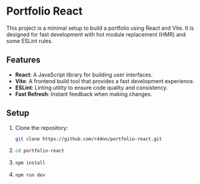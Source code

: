 # Portfolio React

This project is a minimal setup to build a portfolio using React and Vite. It is designed for fast development with hot module replacement (HMR) and some ESLint rules.

## Features

- **React**: A JavaScript library for building user interfaces.
- **Vite**: A frontend build tool that provides a fast development experience.
- **ESLint**: Linting utility to ensure code quality and consistency.
- **Fast Refresh**: Instant feedback when making changes.

## Setup

1. Clone the repository:
   ```bash
   git clone https://github.com/r44nn/portfolio-react.git
2. ```bash
   cd portfolio-react
3. ```bash
   npm install
4. ```bash
   npm run dev




